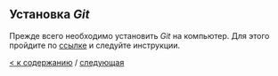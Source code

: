 ## Установка _Git_

Прежде всего необходимо установить _Git_ на компьютер. Для этого пройдите по [ссылке](https://git-scm.com/book/ru/v2/%D0%92%D0%B2%D0%B5%D0%B4%D0%B5%D0%BD%D0%B8%D0%B5-%D0%A3%D1%81%D1%82%D0%B0%D0%BD%D0%BE%D0%B2%D0%BA%D0%B0-Git) и следуйте инструкции.

[< к содержанию](./readme.md) / [следующая](./Регистрация.md)